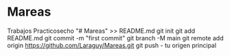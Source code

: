 # Mareas
Trabajos Practicosecho "# Mareas" >> README.md 
git init 
git add README.md 
git commit -m "first commit" 
git branch -M main 
git remote add origin https://github.com/Laraguy/Mareas.git
 git push - tu origen principal
